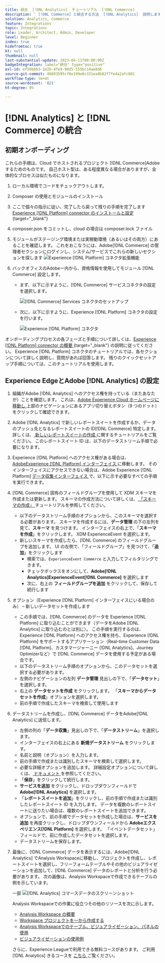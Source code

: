 ```yaml
---
title: 統合  [!DNL Analytics]  チュートリアル  [!DNL Commerce]
description: ' [!DNL Commerce] と統合する方法  [!DNL Analytics]  説明します。'
solution: Analytics, Commerce
feature: Integrations
topic: Integrations
role: Leader, Architect, Admin, Developer
level: Beginner
index: true
hidefromtoc: true
kt: null
thumbnail: null
last-substantial-update: 2023-04-11T00:00:00Z
badgeIntegration: label="統合" type="positive"
exl-id: ef50b6b3-1e2b-4fe9-98d5-555bc14ae8d6
source-git-commit: 46803595cf8e199e0c331ea8b82f7fe4a2afc801
workflow-type: tm+mt
source-wordcount: '821'
ht-degree: 0%

---
```


# [!DNL Analytics] と [!DNL Commerce] の統合

## 初期オンボーディング

これらの手順は、Cloud でホストされるプロジェクト [!DNL Commerce]Adobeするためのものです。 自己ホスト型は、ある程度異なる場合がありますが、全体的なプロセスは似たものになります。

1. ローカル環境でコードをチェックアウトします。
1. Composer の使用とモジュールのインストール
1. ここで個々の指示に従い、完了したら戻って残りの手順を完了します
   [Experience [!DNL Platform] connector のインストールと設定 ](https://experienceleague.adobe.com/docs/commerce-merchant-services/experience-platform-connector/fundamentals/install.html){target="_blank"}


1. composer.json をコミットし、cloud の場合は composer.lock ファイル
1. モジュールがステージング環境または実稼動環境（あるいはその両方）にあることを確認します。
これをおこなうには、Adobe[!DNL Commerce] の管理者セクションにログインし、システム/サービスでこれらの新しいセクションを探します
   ![Experience [!DNL Platform] コネクタ拡張機能 ](./assets/analytics-commerce/admin-view-experience-platform-commector-extension.png)

1. バックオフィスのAdobeー内から、資格情報を使用してモジュール [!DNL Commerce] 設定します。
   * まず、以下に示すように、[!DNL Commerce] サービスコネクタの設定を選択します。

     ![[!DNL Commerce] Services コネクタのセットアップ ](./assets/analytics-commerce/commerce-services-connector-setup.png)
   * 次に、以下に示すように、Experience [!DNL Platform] コネクタの設定を行います。

     ![Experience [!DNL Platform] コネクタ ](./assets/analytics-commerce/experience-platform-connector.png)

オンボーディングプロセスの各フェーズと手順について詳しくは、[Experience [!DNL Platform] connector の概要 ](https://experienceleague.adobe.com/docs/commerce-merchant-services/experience-platform-connector/overview.html){target="_blank"} の説明に従ってください。 Experience [!DNL Platform] コネクタのチュートリアルでは、各セクションについて詳しく説明し、質問があれば回答します。 残りのクイックセットアップ手順については、このチュートリアルを使用します。

## Experience EdgeとAdobe [!DNL Analytics] の設定

1. 組織がAdobe [!DNL Analytics] へのアクセス権を持っている（またあなたが）ことを確認します。 これは、[Adobe Experience Cloud ホームページに移動し ](https://experience.adobe.com/) 上部のナビゲーションにあるアプリ切り替えボタン（9 つのドット）をクリックして確認できます。

1. Adobe [!DNL Analytics] で新しいレポートスイートを作成するか、データのプッシュ先となるレポートスイートの ID[!DNL Commerce] 特定します。 詳しくは、[ 新しいレポートスイートの作成 ](https://experienceleague.adobe.com/docs/analytics-learn/tutorials/intro-to-analytics/analytics-basics/understanding-and-creating-report-suites.html) に関するチュートリアルをご覧ください。 このレポートスイート ID は、以下のデータストリーム手順で必要になります。

1. Experience [!DNL Platform] へのアクセス権がある場合は、[AdobeExperience [!DNL Platform]  インターフェイス ](https://platform.adobe.com) に移動します。 そのインターフェイスにアクセスできない場合は、Adobe Experience [!DNL Platform] [ データ収集インターフェイス ](https://experience.adobe.com/#/data-collection) で、以下に示す必要なすべての手順を実行できます。

1. [!DNL Commerce] 固有のフィールドグループを使用して XDM スキーマを作成または更新します。 スキーマの作成方法について詳しくは、[ 「スキーマの作成」 ](https://experienceleague.adobe.com/docs/platform-learn/tutorials/schemas/create-schemas.html?lang=ja) チュートリアルを参照してください。
   * 以下のデータストリーム手順のオプションから、このスキーマを選択する必要があります。 スキーマを作成するには、**データ管理** の下の左列を見て、**スキーマ** を見つけます。 インターフェイスの右上で、「**スキーマを作成**」をクリックします。 XDM ExperienceEvent を選択します。
   * 新しいスキーマを作成したら、[!DNL Commerce] のフィールドグループを追加します。 UI の左側で、「フィールドグループ」を見つけて、「**追加**」をクリックします
      * 検索では、`ExperienceEvent Commerce` と入力してフィルタリングできます。
      * チェックボックスをオンにして、**Adobe[!DNL Analytics]ExperienceEvent[!DNL Commerce]** を選択します
      * 次に、右上の **フィールドグループを追加** をクリックして、保存して続行します

1. オプション（Experience [!DNL Platform] インターフェイスにいる場合のみ） – 新しいデータセットを作成します
   * この手順では、[!DNL Commerce] のデータを Experience [!DNL Platform] に取り込むことができます（データをAdobe [!DNL Analytics] に取り込むのとは別に）。 この手順を実行するのは、Experience [!DNL Platform] へのアクセス権を持ち、Experience [!DNL Platform] をサポートするアプリケーション（Real-time Customer Data [!DNL Platform]、カスタマージャーニー [!DNL Analytics]、Journey Optimizerなど）で [!DNL Commerce] データを使用する予定がある場合です。
   * 以下のデータストリーム手順のオプションから、このデータセットを選択する必要があります。
   * 左側のナビゲーションの左列 **データ管理** 見出しの下で、「**データセット**」を選択します。
   * 右上の **データセットを作成** をクリックします。 「**スキーマからデータセットを作成**」オプションを選択します。
   * 前の手順で作成したスキーマを検索して使用します

1. データストリームを作成し、[!DNL Commerce] データをAdobe[!DNL Analytics] に送信します。
   * 左側の列の「**データ収集**」見出しの下で、「**データストリーム**」を選択します。
   * インターフェイスの右上にある **新規データストリーム** をクリックします。
   * 名前と説明（オプション）を入力します。
   * 前の手順で作成または識別したスキーマを検索して選択します。
   * 必要な詳細オプションを追加します。 詳細設定オプションについて詳しくは、[ ドキュメント ](https://experienceleague.adobe.com/docs/experience-platform/datastreams/configure.html?lang=ja) を参照してください。
   * 「**保存**」をクリックして続行します。
   * **サービスを追加** をクリックし、ドロップダウンフィールドで **Adobe[!DNL Analytics]** を選択します。
   * 「**レポートスイートを追加**」をクリックし、前の手順で作成または識別したレポートスイート ID を入力します。 データを複数のレポートスイートに送りたい場合は、複数のレポートスイートを追加できます。
   * オプションで、前の手順でデータセットを作成した場合は、**サービスを追加** を再度クリックし、ドロップダウンフィールドから **Adobeエクスペリエンス[!DNL Platform]** を選択します。 「イベントデータセット」フィールドで、前に作成したデータセットを選択します。
   * データストリームを保存します。

1. 最後に、[!DNL Commerce] データを表示するには、Adobe[!DNL Analytics] でAnalysis Workspaceに移動し、プロジェクトを作成し、レポートスイートを選択し、フリーフォームテーブルやその他のビジュアライゼーションを追加して、[!DNL Commerce] データのレポートと分析を行う必要があります。 次の画像は、Analysis Workspaceで作成できるテーブルの例を示しています。

   一部 ![[!DNL Analytics] コマースデータのスクリーンショット ](./assets/analytics-commerce/analytics-screenshot-commerce-items.png)

   Analysis Workspaceでの作業に役立つその他のリソースを次に示します。

   * [Analysis Workspace の概要](https://experienceleague.adobe.com/docs/analytics-learn/tutorials/analysis-workspace/analysis-workspace-basics/analysis-workspace-overview.html)
   * [Workspace プロジェクトを一から作成する ](https://experienceleague.adobe.com/docs/analytics-learn/tutorials/analysis-workspace/analysis-workspace-basics/building-a-workspace-project-from-scratch.html)
   * [Analysis Workspaceでのテーブル、ビジュアライゼーション、パネルの使用 ](https://experienceleague.adobe.com/docs/analytics-learn/tutorials/analysis-workspace/using-panels/using-tables-visualizations-and-panels.html)
   * [ ビジュアライゼーションの使用例 ](https://experienceleague.adobe.com/docs/analytics-learn/tutorials/analysis-workspace/visualizations/visualization-use-cases.html)

   さらに、Experience Leagueで利用できる無料コースがあります。 ご利用 [!DNL Analytics] きるコースを [ こちら ](https://experienceleague.adobe.com/?lang=en&amp;Solution=Analytics#courses) ご覧ください。
